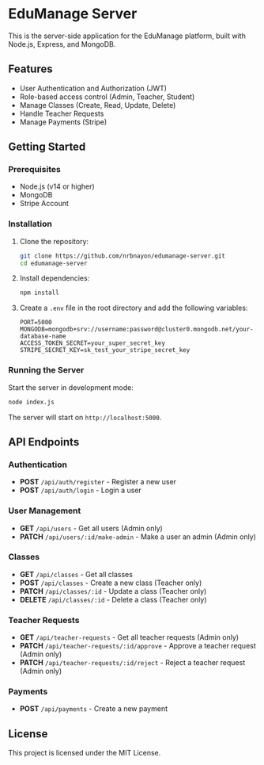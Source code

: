 # EduManage Server

This is the server-side application for the EduManage platform, built with Node.js, Express, and MongoDB.

## Features

- User Authentication and Authorization (JWT)
- Role-based access control (Admin, Teacher, Student)
- Manage Classes (Create, Read, Update, Delete)
- Handle Teacher Requests
- Manage Payments (Stripe)

## Getting Started

### Prerequisites

- Node.js (v14 or higher)
- MongoDB
- Stripe Account

### Installation

1. Clone the repository:

   ```sh
   git clone https://github.com/nrbnayon/edumanage-server.git
   cd edumanage-server
   ```

2. Install dependencies:

   ```sh
   npm install
   ```

3. Create a `.env` file in the root directory and add the following variables:
   ```env
   PORT=5000
   MONGODB=mongodb+srv://username:password@cluster0.mongodb.net/your-database-name
   ACCESS_TOKEN_SECRET=your_super_secret_key
   STRIPE_SECRET_KEY=sk_test_your_stripe_secret_key
   ```

### Running the Server

Start the server in development mode:

```sh
node index.js
```

The server will start on `http://localhost:5000`.

## API Endpoints

### Authentication

- **POST** `/api/auth/register` - Register a new user
- **POST** `/api/auth/login` - Login a user

### User Management

- **GET** `/api/users` - Get all users (Admin only)
- **PATCH** `/api/users/:id/make-admin` - Make a user an admin (Admin only)

### Classes

- **GET** `/api/classes` - Get all classes
- **POST** `/api/classes` - Create a new class (Teacher only)
- **PATCH** `/api/classes/:id` - Update a class (Teacher only)
- **DELETE** `/api/classes/:id` - Delete a class (Teacher only)

### Teacher Requests

- **GET** `/api/teacher-requests` - Get all teacher requests (Admin only)
- **PATCH** `/api/teacher-requests/:id/approve` - Approve a teacher request (Admin only)
- **PATCH** `/api/teacher-requests/:id/reject` - Reject a teacher request (Admin only)

### Payments

- **POST** `/api/payments` - Create a new payment

## License

This project is licensed under the MIT License.
